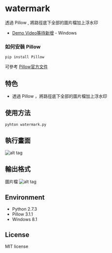 # watermark
透過 Pillow , 將路徑底下全部的圖片檔加上浮水印
* [Demo Video等待新增]() - Windows 

### 如何安裝 Pillow
```
pip install Pillow
```
可參考 [ Pillow官方文件 ]( http://pillow.readthedocs.org/en/3.1.x/index.html ) 

## 特色
* 透過 Pillow ，將路徑底下全部的圖片檔加上浮水印

## 使用方法
```
pyhton watermark.py
```


## 執行畫面
![alt tag]()

## 輸出格式
圖片檔
![alt tag]()

## Environment
* Python 2.7.3
* Pillow 3.1.1
* Windows 8.1

## License
MIT license
